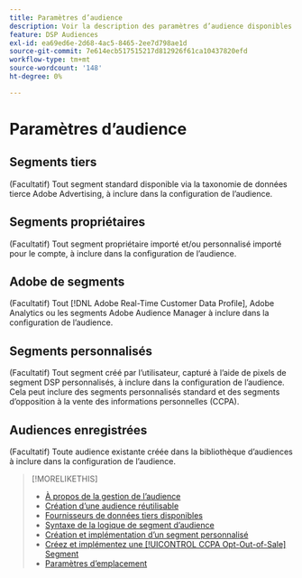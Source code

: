 ```yaml
---
title: Paramètres d’audience
description: Voir la description des paramètres d’audience disponibles.
feature: DSP Audiences
exl-id: ea69ed6e-2d68-4ac5-8465-2ee7d798ae1d
source-git-commit: 7e614ecb517515217d812926f61ca10437820efd
workflow-type: tm+mt
source-wordcount: '148'
ht-degree: 0%

---
```


# Paramètres d’audience

## Segments tiers

(Facultatif) Tout segment standard disponible via la taxonomie de données tierce Adobe Advertising, à inclure dans la configuration de l’audience.

## Segments propriétaires

(Facultatif) Tout segment propriétaire importé et/ou personnalisé importé pour le compte, à inclure dans la configuration de l’audience.

## Adobe de segments

(Facultatif) Tout [!DNL Adobe Real-Time Customer Data Profile], Adobe Analytics ou les segments Adobe Audience Manager à inclure dans la configuration de l’audience.

## Segments personnalisés

(Facultatif) Tout segment créé par l’utilisateur, capturé à l’aide de pixels de segment DSP personnalisés, à inclure dans la configuration de l’audience. Cela peut inclure des segments personnalisés standard et des segments d’opposition à la vente des informations personnelles (CCPA).

## Audiences enregistrées

(Facultatif) Toute audience existante créée dans la bibliothèque d’audiences à inclure dans la configuration de l’audience.

>[!MORELIKETHIS]
>
>* [À propos de la gestion de l’audience](audience-about.md)
>* [Création d’une audience réutilisable](reusable-audience-create.md)
>* [Fournisseurs de données tiers disponibles](third-party-data-providers.md)
>* [Syntaxe de la logique de segment d’audience](audience-segment-logic-syntax.md)
>* [Création et implémentation d’un segment personnalisé](custom-segment-create.md)
>* [Créez et implémentez une [!UICONTROL CCPA Opt-Out-of-Sale] Segment](ccpa-opt-out-segment-create.md)
>* [Paramètres d’emplacement](/help/dsp/campaign-management/placements/placement-settings.md)

